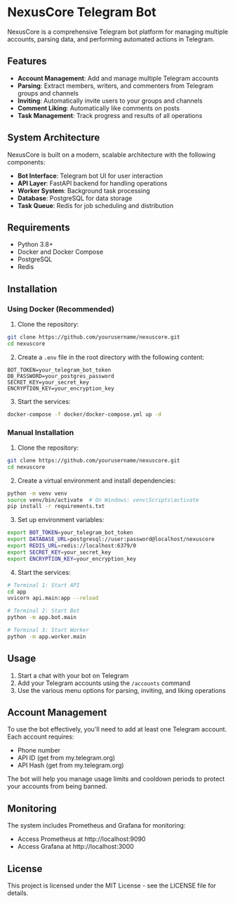 # NexusCore Telegram Bot

NexusCore is a comprehensive Telegram bot platform for managing multiple accounts, parsing data, and performing automated actions in Telegram.

## Features

- **Account Management**: Add and manage multiple Telegram accounts
- **Parsing**: Extract members, writers, and commenters from Telegram groups and channels
- **Inviting**: Automatically invite users to your groups and channels
- **Comment Liking**: Automatically like comments on posts
- **Task Management**: Track progress and results of all operations

## System Architecture

NexusCore is built on a modern, scalable architecture with the following components:

- **Bot Interface**: Telegram bot UI for user interaction
- **API Layer**: FastAPI backend for handling operations
- **Worker System**: Background task processing
- **Database**: PostgreSQL for data storage
- **Task Queue**: Redis for job scheduling and distribution

## Requirements

- Python 3.8+
- Docker and Docker Compose
- PostgreSQL
- Redis

## Installation

### Using Docker (Recommended)

1. Clone the repository:
```bash
git clone https://github.com/yourusername/nexuscore.git
cd nexuscore
```

2. Create a `.env` file in the root directory with the following content:
```
BOT_TOKEN=your_telegram_bot_token
DB_PASSWORD=your_postgres_password
SECRET_KEY=your_secret_key
ENCRYPTION_KEY=your_encryption_key
```

3. Start the services:
```bash
docker-compose -f docker/docker-compose.yml up -d
```

### Manual Installation

1. Clone the repository:
```bash
git clone https://github.com/yourusername/nexuscore.git
cd nexuscore
```

2. Create a virtual environment and install dependencies:
```bash
python -m venv venv
source venv/bin/activate  # On Windows: venv\Scripts\activate
pip install -r requirements.txt
```

3. Set up environment variables:
```bash
export BOT_TOKEN=your_telegram_bot_token
export DATABASE_URL=postgresql://user:password@localhost/nexuscore
export REDIS_URL=redis://localhost:6379/0
export SECRET_KEY=your_secret_key
export ENCRYPTION_KEY=your_encryption_key
```

4. Start the services:
```bash
# Terminal 1: Start API
cd app
uvicorn api.main:app --reload

# Terminal 2: Start Bot
python -m app.bot.main

# Terminal 3: Start Worker
python -m app.worker.main
```

## Usage

1. Start a chat with your bot on Telegram
2. Add your Telegram accounts using the `/accounts` command
3. Use the various menu options for parsing, inviting, and liking operations

## Account Management

To use the bot effectively, you'll need to add at least one Telegram account. Each account requires:

- Phone number
- API ID (get from my.telegram.org)
- API Hash (get from my.telegram.org)

The bot will help you manage usage limits and cooldown periods to protect your accounts from being banned.

## Monitoring

The system includes Prometheus and Grafana for monitoring:

- Access Prometheus at http://localhost:9090
- Access Grafana at http://localhost:3000

## License

This project is licensed under the MIT License - see the LICENSE file for details.